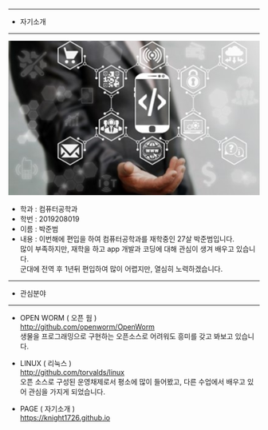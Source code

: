 -------------------------------------------------------------   
* 자기소개   
-------------------------------------------------------------
![Alt text](/open.png)

* 학과 : 컴퓨터공학과
* 학번 : 2019208019
* 이름 : 박준범
* 내용 : 이번해에 편입을 하여 컴퓨터공학과를 재학중인 27살 박준범입니다.   
         많이 부족하지만, 재학을 하고 app 개발과 코딩에 대해 관심이 생겨 배우고 있습니다.   
         군대에 전역 후 1년뒤 편입하여 많이 어렵지만, 열심히 노력하겠습니다.
-------------------------------------------------------------   
* 관심분야   
-------------------------------------------------------------   
  * OPEN WORM ( 오픈 웜 )   
  <http://github.com/openworm/OpenWorm>   
  생물을 프로그래밍으로 구현하는 오픈소스로 어려워도 흥미를 갖고 봐보고 있습니다.   
  
  * LINUX ( 리눅스 )   
  <http://github.com/torvalds/linux>   
  오픈 소스로 구성된 운영채제로서 평소에 많이 들어봤고, 다른 수업에서 배우고 있어 관심을 가지게 되었습니다.   
  
  * PAGE ( 자기소개 )   
  <https://knight1726.github.io>
